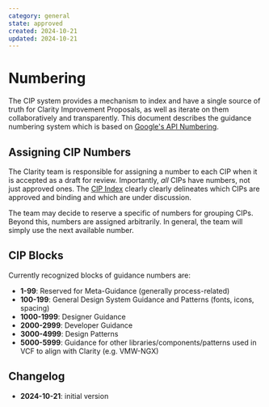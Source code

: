 ```yaml
---
category: general
state: approved
created: 2024-10-21
updated: 2024-10-21
---
```


# Numbering

The CIP system provides a mechanism to index and have a single source of truth for Clarity Improvement Proposals, as
well as iterate on them collaboratively and transparently. This document describes the guidance numbering system which
is based on [Google's API Numbering](https://google.aip.dev/2).

## Assigning CIP Numbers

The Clarity team is responsible for assigning a number to each CIP when it is accepted as a draft for review.
Importantly, *all* CIPs have numbers, not just approved ones. The [CIP Index](/) clearly clearly delineates which CIPs
are approved and binding and which are under discussion.

The team may decide to reserve a specific of numbers for grouping CIPs. Beyond this, numbers are assigned arbitrarily.
In general, the team will simply use the next available number.

## CIP Blocks

Currently recognized blocks of guidance numbers are:

- **1-99**: Reserved for Meta-Guidance (generally process-related)
- **100-199**: General Design System Guidance and Patterns (fonts, icons, spacing)
- **1000-1999**: Designer Guidance
- **2000-2999**: Developer Guidance
- **3000-4999**: Design Patterns
- **5000-5999**: Guidance for other libraries/components/patterns used in VCF to align with Clarity (e.g. VMW-NGX)

## Changelog

- **2024-10-21**: initial version
